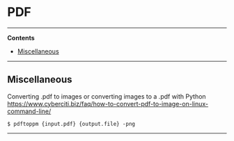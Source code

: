 # PDF

---

**Contents**

- [Miscellaneous](PDF.md#miscellaneous)

---

## Miscellaneous

Converting .pdf to images or converting images to a .pdf with Python
https://www.cyberciti.biz/faq/how-to-convert-pdf-to-image-on-linux-command-line/

    $ pdftoppm {input.pdf} {output.file} -png
        
---
